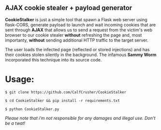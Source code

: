 ## AJAX cookie stealer + payload generator

**CookieStalker** is just a simple tool that spawn a Flask web server using flask-CORS, generate payload to launch and wait incoming cookies that are sent through **AJAX** that allows us to send a request from the victim's web browser to our cookie stealer **without** refreshing the page and, most importanty, **without** sending additional HTTP traffic to the target server.

The user loads the infected page (reflected or stored injections) and has their cookies stolen silently in the background. The infamous **Sammy Worm** incorporated this technique into its source code.

# Usage:
`$ git clone https://github.com/CalfCrusher/CookieStalker`

`$ cd CookieStalker && pip install -r requirements.txt`

`$ python CookieStalker.py`

*Please note that i'm not responsible for any damages and illegal use. Don't be a twat!*
